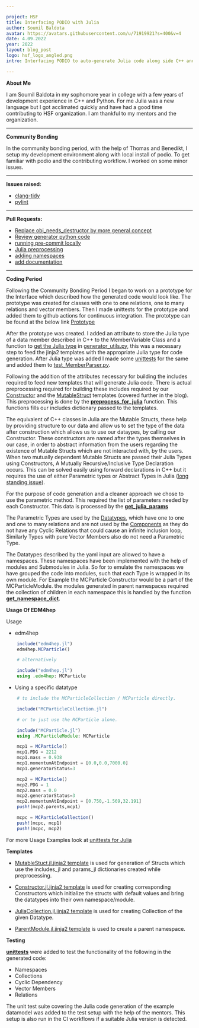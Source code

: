 ```yaml
---

project: HSF
title: Interfacing PODIO with Julia
author: Soumil Baldota
avatar: https://avatars.githubusercontent.com/u/71919921?s=400&v=4
date: 4.09.2022 
year: 2022 
layout: blog_post
logo: hsf_logo_angled.png
intro: Interfacing PODIO to auto-generate Julia code along side C++ and Python

---
```

**About Me**

I am Soumil Baldota in my sophomore year in college with a few years of development experience in C++ and Python. For me Julia was a new language but I got acclimated quickly and have had a good time contributing to HSF organization. I am thankful to my mentors and the organization.

---

**Community Bonding**

In the community bonding period, with the help of Thomas and Benedikt, I setup my development environment along with local install of podio. To get familiar with podio and the contributing workflow. I worked on some minor issues.

---

**Issues raised:**
- [clang-tidy](https://github.com/AIDASoft/podio/issues/297)
- [pylint](https://github.com/AIDASoft/podio/issues/298)

---

**Pull Requests:**
- [Replace obj_needs_destructor by more general concept](https://github.com/AIDASoft/podio/pull/291)
- [Review generator python code](https://github.com/AIDASoft/podio/pull/293)
- [running pre-commit locally](https://github.com/AIDASoft/podio/pull/296)
- [Julia preprocessing](https://github.com/AIDASoft/podio/pull/311)
- [adding namespaces](https://github.com/AIDASoft/podio/pull/325)
- [add documentation](https://github.com/AIDASoft/podio/pull/329)

---

  
**Coding Period**

Following the Community Bonding Period I began to work on a prototype for the Interface which described how the generated code would look like. The prototype was created for classes with one to one relations, one to many relations and vector members. Then I made unittests for the prototype and added them to github actions for continuous integration. 
The prototype can be found at the below link
[Prototype](https://github.com/soumilbaldota/PODIO_Julia_Interface_Prototype.git)

After the prototype was created. I added an attribute to store the Julia type of a data member described in C++ to the MemberVariable Class and a function to [get the Julia type](https://github.com/AIDASoft/podio/pull/310/files#diff-c129698a9b29360c0e27c5e4f710981b4f99524ad44c039202d750bcf349c834) in [generator_utils.py](https://github.com/AIDASoft/podio/blob/julia/python/generator_utils.py), this was a necessary step to feed the jinja2 templates with the appropriate Julia type for code generation.
After Julia type was added I made some [unittests](https://github.com/AIDASoft/podio/pull/310/files#diff-61702c3a214182795b1d726c5dc1679a64a10274b7929e4ad4ceaf8dc87c203d) for the same and added them to [test_MemberParser.py](https://github.com/AIDASoft/podio/blob/julia/python/test_MemberParser.py).

Following the addition of the attributes necessary for building the includes required to feed new templates that will generate Julia code. There is actual preprocessing required for building these includes required by our [Constructor](https://github.com/AIDASoft/podio/blob/59fe1e740ca0a7dbff1180c1425047ed1ab3e027/python/templates/Constructor.jl.jinja2) and the [MutableStruct](https://github.com/AIDASoft/podio/blob/59fe1e740ca0a7dbff1180c1425047ed1ab3e027/python/templates/MutableStruct.jl.jinja2) templates (covered further in the blog). This preprocessing is done by the [**preprocess_for_julia**](https://github.com/AIDASoft/podio/blob/59fe1e740ca0a7dbff1180c1425047ed1ab3e027/python/podio_class_generator.py#L295-L320) function. This functions fills our includes dictionary passed to the templates.

The equivalent of C++ classes in Julia are the Mutable Structs, these help by providing structure to our data and allow us to set the type of the data after construction  which allows us to use our dataypes, by calling our Constructor. These constructors are named after the types themselves in our case, in order to abstract information from the users regarding the existence of Mutable Structs which are not interacted with, by the users.
When two mutually dependent Mutable Structs are passed their Julia Types using Constructors, A Mutually Recursive/Inclusive Type Declaration occurs. This can be solved easily using forward declarations in C++ but it requires the use of either Parametric types or Abstract Types in Julia ([long standing issue](https://github.com/JuliaLang/julia/issues/269)).

For the purpose of code generation and a cleaner approach we chose to use the parametric method. This required the list of parameters needed by each Constructor. This data is processed by the [**get_julia_params**](https://github.com/AIDASoft/podio/blob/59fe1e740ca0a7dbff1180c1425047ed1ab3e027/python/podio_class_generator.py#L286-L293)

The Parametric Types are used by the [Datatypes](https://github.com/AIDASoft/podio/blob/a8efda986f776892e90e7aafa4958aaf18a1e6c7/doc/templates.md?plain=1#L84), which have one to one and one to many relations and are not used by the [Components](https://github.com/AIDASoft/podio/blob/a8efda986f776892e90e7aafa4958aaf18a1e6c7/doc/templates.md?plain=1#L75) as they do not have any Cyclic Relations that could cause an infinite inclusion loop, Similarly Types with pure Vector Members also do not need a Parametric Type.

The Datatypes described by the yaml input are allowed to have a namespaces. These namespaces have been implemented with the help of modules and Submodules in Julia. So for to emulate the namespaces we have grouped the code into modules, such that each Type is wrapped in its own module. For Example the MCParticle Constructor would be a part of the MCParticleModule. the modules generated in parent namespaces required the collection of children in each namespace this is handled by the function [**get_namespace_dict**](https://github.com/AIDASoft/podio/blob/59fe1e740ca0a7dbff1180c1425047ed1ab3e027/python/podio_class_generator.py#L107-L115). 


**Usage Of EDM4hep**

Usage 

- edm4hep

```julia
	include("edm4hep.jl")
	edm4hep.MCParticle()

	# alternatively

	include("edm4hep.jl")
	using .edm4hep: MCParticle
```
- Using a specific datatype

```julia
	# to include the MCParticleCollection / MCParticle directly.

	include("MCParticleCollection.jl") 

	# or to just use the MCParticle alone.

	include("MCParticle.jl")
	using .MCParticleModule: MCParticle

	mcp1 = MCParticle()
	mcp1.PDG = 2212
	mcp1.mass = 0.938
	mcp1.momentumAtEndpoint = [0.0,0.0,7000.0]
	mcp1.generatorStatus=3

	mcp2 = MCParticle()
	mcp2.PDG = 1
	mcp2.mass = 0.0
	mcp2.generatorStatus=3
	mcp2.momentumAtEndpoint = [0.750,-1.569,32.191]
	push!(mcp2.parents,mcp1)

	mcpc = MCParticleCollection()
	push!(mcpc, mcp1)
	push!(mcpc, mcp2)
```

For more Usage Examples look at [unittests for Julia](https://github.com/AIDASoft/podio/blob/59fe1e740ca0a7dbff1180c1425047ed1ab3e027/tests/unittest.jl)



**Templates**
- [MutableStuct.jl.jinja2 template](https://github.com/AIDASoft/podio/blob/59fe1e740ca0a7dbff1180c1425047ed1ab3e027/python/templates/MutableStruct.jl.jinja2) is used for generation of Structs which use the includes_jl and params_jl dictionaries created while preprocessing. 

- [Constructor.jl.jinja2 template](https://github.com/AIDASoft/podio/blob/59fe1e740ca0a7dbff1180c1425047ed1ab3e027/python/templates/Constructor.jl.jinja2) is used for creating corresponding Constructors which initialize the structs with default values and bring the datatypes into their own namespace/module.

- [JuliaCollection.jl.jinja2 template](https://github.com/AIDASoft/podio/blob/59fe1e740ca0a7dbff1180c1425047ed1ab3e027/python/templates/JuliaCollection.jl.jinja2) is used for creating Collection of the given Datatype.

- [ParentModule.jl.jinja2 template](https://github.com/AIDASoft/podio/blob/59fe1e740ca0a7dbff1180c1425047ed1ab3e027/python/templates/ParentModule.jl.jinja2) is used to create a parent namespace.

**Testing**

[**unittests**](https://github.com/AIDASoft/podio/blob/59fe1e740ca0a7dbff1180c1425047ed1ab3e027/tests/unittest.jl) were added to test the functionality of the following in the generated code:
- Namespaces
- Collections
- Cyclic Dependency
- Vector Members
- Relations

The unit test suite covering the Julia code generation of the example datamodel was added to the test setup with the help of the mentors. This setup is also run in the CI workflows if a suitable Julia version is detected.
